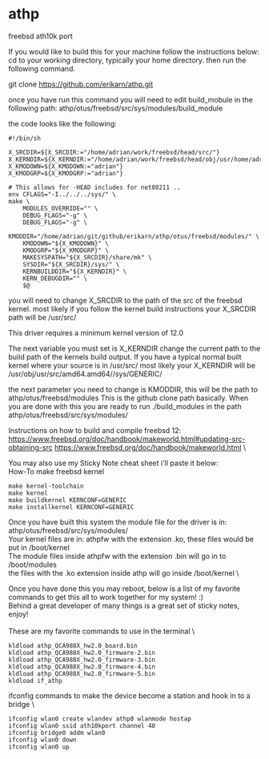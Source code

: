 # athp
freebsd ath10k port

If you would like to build this for your machine follow the instructions below:
cd to your working directory, typically your home directory.
then run the following command.

git clone https://github.com/erikarn/athp.git

once you have run this command you will need to edit build_mobule in the following path:
athp/otus/freebsd/src/sys/modules/build_module


the code looks like the following:

```
#!/bin/sh

X_SRCDIR=${X_SRCDIR:="/home/adrian/work/freebsd/head/src/"}
X_KERNDIR=${X_KERNDIR:="/home/adrian/work/freebsd/head/obj/usr/home/adrian/work/freebsd/head/src/sys/GERTRUDE/"}
X_KMODOWN=${X_KMODOWN:="adrian"}
X_KMODGRP=${X_KMODGRP:="adrian"}

# This allows for -HEAD includes for net80211 ..
env CFLAGS="-I../../../sys/" \
make \
	MODULES_OVERRIDE="" \
	DEBUG_FLAGS="-g" \
	DEBUG_FLAGS="-g" \
	KMODDIR="/home/adrian/git/github/erikarn/athp/otus/freebsd/modules/" \
	KMODOWN="${X_KMODOWN}" \
	KMODGRP="${X_KMODGRP}" \
	MAKESYSPATH="${X_SRCDIR}/share/mk" \
	SYSDIR="${X_SRCDIR}/sys/" \
	KERNBUILDDIR="${X_KERNDIR}" \
	KERN_DEBUGDIR="" \
	$@
```
you will need to change X_SRCDIR to the path of the src of the freebsd kernel.
most likely if you follow the kernel build instructions your X_SRCDIR path will be
/usr/src/

This driver requires a minimum kernel version of 12.0

The next variable you must set is X_KERNDIR change the current path to the build path of the kernels build output.
If you have a typical normal built kernel where your source is in /usr/src/
most likely your X_KERNDIR will be /usr/obj/usr/src/amd64.amd64//sys/GENERIC/

the next parameter you need to change is KMODDIR, 
this will be the path to athp/otus/freebsd/modules This is the github clone path basically.
When you are done with this you are ready to run ./build_modules in the path
athp/otus/freebsd/src/sys/modules/

Instructions on how to build and compile freebsd 12:
https://www.freebsd.org/doc/handbook/makeworld.html#updating-src-obtaining-src
https://www.freebsd.org/doc/handbook/makeworld.html \

You may also use my Sticky Note cheat sheet i'll paste it below: \
How-To make freebsd kernel
```
make kernel-toolchain
make kernel
make buildkernel KERNCONF=GENERIC
make installkernel KERNCONF=GENERIC
```
Once you have built this system the module file for the driver is in: \
athp/otus/freebsd/src/sys/modules/ \
Your kernel files are in: athpfw with the extension .ko, these files would be put in /boot/kernel \
The module files inside athpfw with the extension .bin will go in to /boot/modules \
the files with the .ko extension inside athp will go inside /boot/kernel \

Once you have done this you may reboot, below is a list of my favorite commands to get this all to work together for my system! :) \
Behind a great developer of many things is a great set of sticky notes, enjoy! \
 \
These are my favorite commands to use in the terminal \
 ```
kldload athp_QCA988X_hw2.0_board.bin
kldload athp_QCA988X_hw2.0_firmware-2.bin
kldload athp_QCA988X_hw2.0_firmware-3.bin
kldload athp_QCA988X_hw2.0_firmware-4.bin
kldload athp_QCA988X_hw2.0_firmware-5.bin
kldload if_athp
```
ifconfig commands to make the device become a station and hook in to a bridge \
```
ifconfig wlan0 create wlandev athp0 wlanmode hostap
ifconfig wlan0 ssid ath10kport channel 40
ifconfig bridge0 addm wlan0
ifconfig wlan0 down
ifconfig wlan0 up
```
